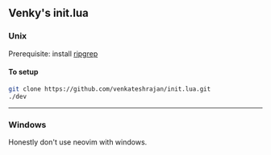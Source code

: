 ## Venky's init.lua
### Unix
Prerequisite: install [ripgrep](https://github.com/BurntSushi/ripgrep)
#### To setup

```bash
git clone https://github.com/venkateshrajan/init.lua.git
./dev
```
---
### Windows
Honestly don't use neovim with windows.
